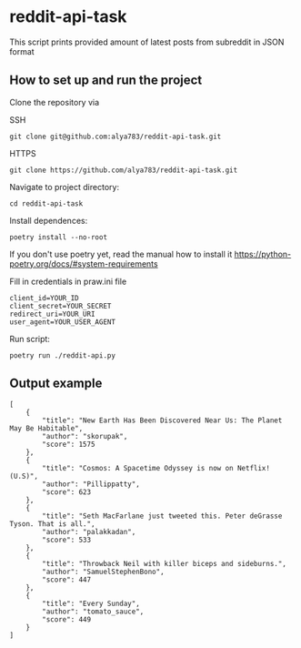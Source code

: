 # reddit-api-task
This script prints provided amount of latest posts from subreddit in JSON format

## How to set up and run the project

Clone the repository via

SSH
```
git clone git@github.com:alya783/reddit-api-task.git
```
HTTPS
```
git clone https://github.com/alya783/reddit-api-task.git
```
Navigate to project directory:
```
cd reddit-api-task
```
Install dependences:
```
poetry install --no-root
```
If you don't use poetry yet, read the manual how to install it https://python-poetry.org/docs/#system-requirements

Fill in credentials in praw.ini file
```
client_id=YOUR_ID
client_secret=YOUR_SECRET
redirect_uri=YOUR_URI
user_agent=YOUR_USER_AGENT
```
Run script:
```
poetry run ./reddit-api.py
```

## Output example

```
[
    {
        "title": "New Earth Has Been Discovered Near Us: The Planet May Be Habitable",
        "author": "skorupak",
        "score": 1575
    },
    {
        "title": "Cosmos: A Spacetime Odyssey is now on Netflix! (U.S)",
        "author": "Pillippatty",
        "score": 623
    },
    {
        "title": "Seth MacFarlane just tweeted this. Peter deGrasse Tyson. That is all.",
        "author": "palakkadan",
        "score": 533
    },
    {
        "title": "Throwback Neil with killer biceps and sideburns.",
        "author": "SamuelStephenBono",
        "score": 447
    },
    {
        "title": "Every Sunday",
        "author": "tomato_sauce",
        "score": 449
    }
]
```



